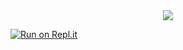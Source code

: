 <center><img src="https://capsule-render.vercel.app/api?type=waving&color=gradient&height=200&section=header&text=AmarokWebsiteCode&fontSize=80&fontAlignY=35&animation=twinkling&fontColor=gradient" /></center>

[![Run on Repl.it](https://repl.it/badge/github/voidfy69/amarok)](https://repl.it/github/voidfy79/amarok)
